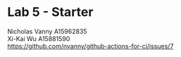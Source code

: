 # Lab 5 - Starter
Nicholas Vanny A15962835 
<br />
Xi-Kai Wu A15881590
<br />
https://github.com/nvanny/github-actions-for-ci/issues/7

